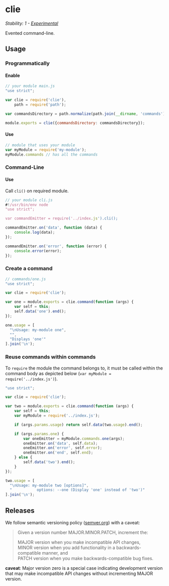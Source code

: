 # clie

_Stability: 1 - [Experimental](https://github.com/tristanls/stability-index#stability-1---experimental)_

Evented command-line.

## Usage

### Programmatically

#### Enable

```javascript
// your module main.js
"use strict";

var clie = require('clie'),
    path = require('path');

var commandsDirectory = path.normalize(path.join(__dirname, 'commands'));

module.exports = clie({commandsDirectory: commandsDirectory});
```

#### Use

```javascript
// module that uses your module
var myModule = require('my-module');
myModule.commands // has all the commands
```

### Command-Line

#### Use

Call `cli()` on required module.

```javascript
// your module cli.js
#!/usr/bin/env node
"use strict";

var commandEmitter = require('../index.js').cli();

commandEmitter.on('data', function (data) {
	console.log(data);
});

commandEmitter.on('error', function (error) {
	console.error(error);
});
```

### Create a command

```javascript
// commands/one.js
"use strict";

var clie = require('clie');

var one = module.exports = clie.command(function (args) {
	var self = this;
    self.data('one').end();
});

one.usage = [
  "\nUsage: my-module one",
  "",
  "Displays 'one'"
].join('\n');
```

### Reuse commands within commands

To `require` the module the command belongs to, it must be called within the command body as depicted below (`var myModule = require('../index.js')`).

```javascript
"use strict";

var clie = require('clie');

var two = module.exports = clie.command(function (args) {
    var self = this;
	var myModule = require('../index.js');

	if (args.params.usage) return self.data(two.usage).end();

	if (args.params.one) {
		var oneEmitter = myModule.commands.one(args);
		oneEmitter.on('data', self.data);
		oneEmitter.on('error', self.error);
		oneEmitter.on('end', self.end);
	} else {
		self.data('two').end();
	}
});

two.usage = [
  "\nUsage: my-module two [options]",
  "           options: --one (Display 'one' instead of 'two')"
].join('\n');
```

## Releases

We follow semantic versioning policy ([semver.org](http://semver.org/)) with a caveat:

> Given a version number MAJOR.MINOR.PATCH, increment the:
>
>MAJOR version when you make incompatible API changes,<br/>
>MINOR version when you add functionality in a backwards-compatible manner, and<br/>
>PATCH version when you make backwards-compatible bug fixes.

**caveat**: Major version zero is a special case indicating development version that may make incompatible API changes without incrementing MAJOR version.
